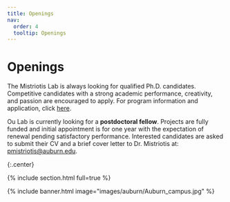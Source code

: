 ```yaml
---
title: Openings
nav:
  order: 4
  tooltip: Openings
---
```


# <i class="fas fa-users"></i>Openings


The Mistriotis Lab is always looking for qualified Ph.D. candidates. Competitive candidates with a strong academic performance, creativity, and passion are encouraged to apply. For program information and application, click [here](https://eng.auburn.edu/chen/academics/graduate/index.html).

Ou Lab is currently looking for a **postdoctoral fellow**. Projects are fully funded and initial appointment is for one year with the expectation of renewal pending satisfactory performance. Interested candidates are asked to submit their CV and a brief cover letter to Dr. Mistriotis at: [pmistriotis@auburn.edu](mailto:pmistriotis@auburn.edu).

{:.center}

{% include section.html full=true %}

{% include banner.html image="images/auburn/Auburn_campus.jpg" %}

